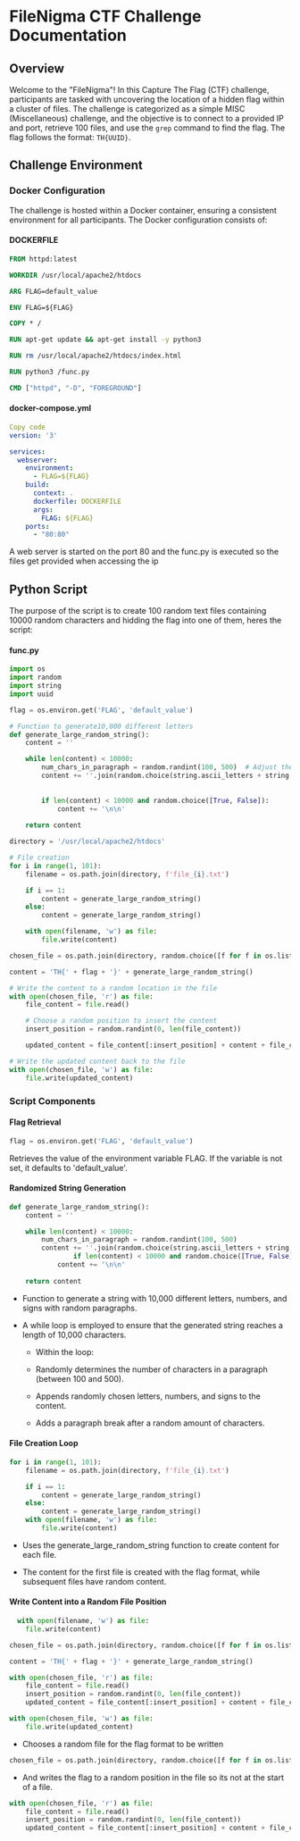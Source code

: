 # FileNigma CTF Challenge Documentation

## Overview

Welcome to the "FileNigma"! In this Capture The Flag (CTF) challenge, participants are tasked with uncovering the location of a hidden flag within a cluster of files. The challenge is categorized as a simple MISC (Miscellaneous) challenge, and the objective is to connect to a provided IP and port, retrieve 100 files, and use the `grep` command to find the flag. The flag follows the format: `TH{UUID}`.

## Challenge Environment

### Docker Configuration

The challenge is hosted within a Docker container, ensuring a consistent environment for all participants. The Docker configuration consists of:

#### **DOCKERFILE**

```Dockerfile
FROM httpd:latest

WORKDIR /usr/local/apache2/htdocs

ARG FLAG=default_value

ENV FLAG=${FLAG}

COPY * /

RUN apt-get update && apt-get install -y python3

RUN rm /usr/local/apache2/htdocs/index.html

RUN python3 /func.py

CMD ["httpd", "-D", "FOREGROUND"]
```


#### **docker-compose.yml**

```yaml
Copy code
version: '3'

services:
  webserver:
    environment:
      - FLAG=${FLAG}
    build:
      context: .
      dockerfile: DOCKERFILE
      args:
        FLAG: ${FLAG}
    ports:
      - "80:80"
```

A web server is started on the port 80 and the func.py is executed so the files get provided when accessing the ip



## Python Script

The purpose of the script is to create 100 random text files containing 10000 random characters and hidding the flag into one of them, heres the script:

#### **func.py**

```python
import os
import random
import string
import uuid

flag = os.environ.get('FLAG', 'default_value')

# Function to generate10,000 different letters
def generate_large_random_string():
    content = ''

    while len(content) < 10000:
        num_chars_in_paragraph = random.randint(100, 500)  # Adjust the range as needed
        content += ''.join(random.choice(string.ascii_letters + string.digits + string.punctuation) for _ in range(num_chars_in_paragraph))
        
       
        if len(content) < 10000 and random.choice([True, False]):
            content += '\n\n'
    
    return content

directory = '/usr/local/apache2/htdocs'

# File creation
for i in range(1, 101):
    filename = os.path.join(directory, f'file_{i}.txt')

    if i == 1:
        content = generate_large_random_string()
    else:
        content = generate_large_random_string()

    with open(filename, 'w') as file:
        file.write(content)

chosen_file = os.path.join(directory, random.choice([f for f in os.listdir(directory) if f.endswith('.txt')]))

content = 'TH{' + flag + '}' + generate_large_random_string()

# Write the content to a random location in the file
with open(chosen_file, 'r') as file:
    file_content = file.read()

    # Choose a random position to insert the content
    insert_position = random.randint(0, len(file_content))

    updated_content = file_content[:insert_position] + content + file_content[insert_position:]

# Write the updated content back to the file
with open(chosen_file, 'w') as file:
    file.write(updated_content)
```

### Script Components

#### **Flag Retrieval**

```python
flag = os.environ.get('FLAG', 'default_value')
```
Retrieves the value of the environment variable FLAG. If the variable is not set, it defaults to 'default_value'.

#### **Randomized String Generation**

```python
def generate_large_random_string():
    content = ''

    while len(content) < 10000:
        num_chars_in_paragraph = random.randint(100, 500)  
        content += ''.join(random.choice(string.ascii_letters + string.digits + string.punctuation) for _ in range(num_chars_in_paragraph))
                if len(content) < 10000 and random.choice([True, False]):
            content += '\n\n'
    
    return content
```

- Function to generate a string with 10,000 different letters, numbers, and signs with random paragraphs.

- A while loop is employed to ensure that the generated string reaches a length of 10,000 characters.

  - Within the loop:

  - Randomly determines the number of characters in a paragraph (between 100 and 500).
  - Appends randomly chosen letters, numbers, and signs to the content.
  - Adds a paragraph break after a random amount of characters.

 
#### **File Creation Loop**

```python
for i in range(1, 101):
    filename = os.path.join(directory, f'file_{i}.txt')

    if i == 1:
        content = generate_large_random_string()
    else:
        content = generate_large_random_string()
    with open(filename, 'w') as file:
        file.write(content)
```

- Uses the generate_large_random_string function to create content for each file.
  
- The content for the first file is created with the flag format, while subsequent files have random content.


#### **Write Content into a Random File Position**

```python
  with open(filename, 'w') as file:
    file.write(content)

chosen_file = os.path.join(directory, random.choice([f for f in os.listdir(directory) if f.endswith('.txt')]))

content = 'TH{' + flag + '}' + generate_large_random_string()

with open(chosen_file, 'r') as file:
    file_content = file.read()
    insert_position = random.randint(0, len(file_content))
    updated_content = file_content[:insert_position] + content + file_content[insert_position:]

with open(chosen_file, 'w') as file:
    file.write(updated_content)
```

- Chooses a random file for the flag format to be written 
```python
chosen_file = os.path.join(directory, random.choice([f for f in os.listdir(directory) if f.endswith('.txt')]))
```

-  And writes the flag to a random position in the file so its not at the start of a file.
```python
with open(chosen_file, 'r') as file:
    file_content = file.read()
    insert_position = random.randint(0, len(file_content))
    updated_content = file_content[:insert_position] + content + file_content[insert_position:]
```

